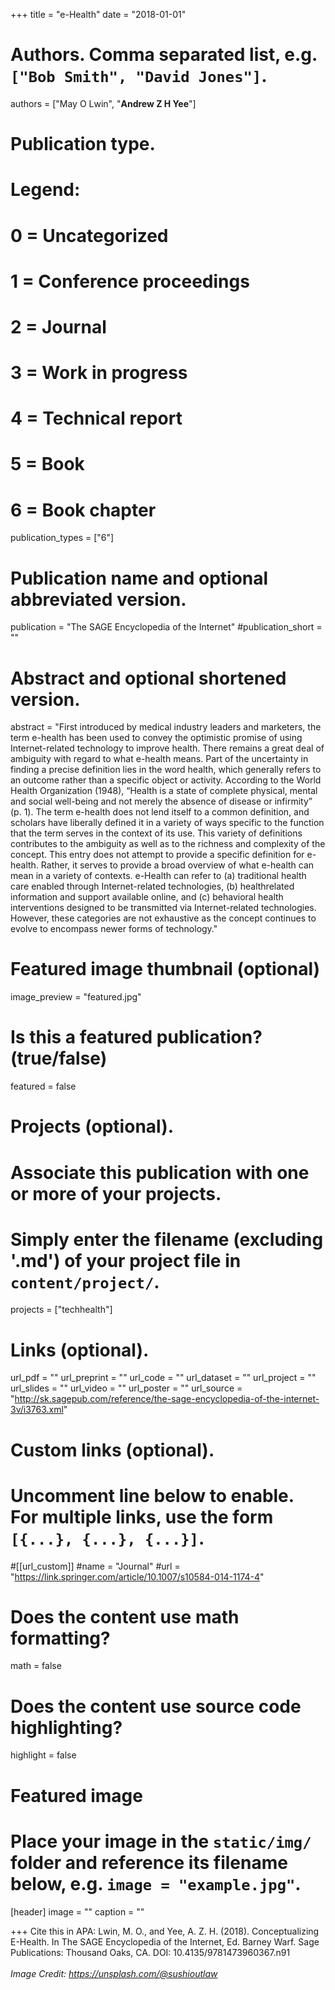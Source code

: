 +++
title = "e-Health"
date = "2018-01-01"

# Authors. Comma separated list, e.g. `["Bob Smith", "David Jones"]`.

authors = ["May O Lwin", "**Andrew Z H Yee**"]

# Publication type.
# Legend:
# 0 = Uncategorized
# 1 = Conference proceedings
# 2 = Journal
# 3 = Work in progress
# 4 = Technical report
# 5 = Book
# 6 = Book chapter
publication_types = ["6"]

# Publication name and optional abbreviated version.
publication = "The SAGE Encyclopedia of the Internet"
#publication_short = ""

# Abstract and optional shortened version.

abstract = "First introduced by medical industry leaders and marketers, the term e-health has been used to convey the optimistic promise of using Internet-related technology to improve health. There remains a great deal of ambiguity with regard to what e-health means. Part of the uncertainty in finding a precise definition lies in the word health, which generally refers to an outcome rather than a specific object or activity. According to the World Health Organization (1948), “Health is a state of complete physical, mental and social well-being and not merely the absence of disease or infirmity” (p. 1). The term e-health does not lend itself to a common definition, and scholars have liberally defined it in a variety of ways specific to the function that the term serves in the context of its use. This variety of definitions contributes to the ambiguity as well as to the richness and complexity of the concept. This entry does not attempt to provide a specific definition for e-health. Rather, it serves to provide a broad overview of what e-health can mean in a variety of contexts. e-Health can refer to (a) traditional health care enabled through Internet-related technologies, (b) healthrelated information and support available online, and (c) behavioral health interventions designed to be transmitted via Internet-related technologies. However, these categories are not exhaustive as the concept continues to evolve to encompass newer forms of technology."

# Featured image thumbnail (optional)
image_preview = "featured.jpg"

# Is this a featured publication? (true/false)
featured = false

# Projects (optional).
#   Associate this publication with one or more of your projects.
#   Simply enter the filename (excluding '.md') of your project file in `content/project/`.
projects = ["techhealth"]

# Links (optional).
url_pdf = ""
url_preprint = ""
url_code = ""
url_dataset = ""
url_project = ""
url_slides = ""
url_video = ""
url_poster = ""
url_source = "http://sk.sagepub.com/reference/the-sage-encyclopedia-of-the-internet-3v/i3763.xml"

# Custom links (optional).
#   Uncomment line below to enable. For multiple links, use the form `[{...}, {...}, {...}]`.
#[[url_custom]]
#name = "Journal"
#url = "https://link.springer.com/article/10.1007/s10584-014-1174-4"

# Does the content use math formatting?
math = false

# Does the content use source code highlighting?
highlight = false
  
# Featured image
# Place your image in the `static/img/` folder and reference its filename below, e.g. `image = "example.jpg"`.
[header]
image = ""
caption = ""

+++
Cite this in APA: Lwin, M. O., and Yee, A. Z. H. (2018). Conceptualizing E-Health. In The SAGE Encyclopedia of the Internet, Ed. Barney Warf. Sage Publications: Thousand Oaks, CA. DOI: 10.4135/9781473960367.n91
<br/>
<br/>
*Image Credit: https://unsplash.com/@sushioutlaw*
